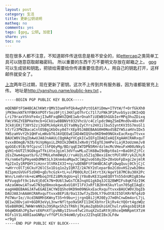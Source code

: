 ```yaml
---
layout: post
category: 生活
title: 更新公钥说明
matheq: no
comments: yes
tags: [gpg, 公钥, 加密]
share: yes
toc: no
---
```

现在很多人都不注意，不知道邮件传送信息是极不安全的，如[ettercap][ettercap]之类简单工具可以随意窃取邮箱密码。
所以重要的东西千万不要明文存放在邮箱之上。
[gpg][gpg]可以生成锁和钥匙，把锁给需要给你传递重要信息的人，用自己的钥匙打开，这样邮件就安全了。

[上次][gpgold]两年已过期，现在更新了密钥。这次不上传到共有服务器，因为谁都能冒充上传。
地址是<http://yanshuo.name/public-key.txt> 。



	-----BEGIN PGP PUBLIC KEY BLOCK-----
	
	mQENBFtFSW4BCAChKWtrQMV33amFHfQk4wghPztO1AYiDmw+ITVtW/f+OrfGkXh0
	jPK9mskNTkYFBKkVPOTr5oi0FjtjJHXlpO7hrCc71l7zFNk3P1PuvbSyzcOKInQQ
	Lri79raxV5hVFe4xjI3wRFxqBWVZQHE1wbrOnahTiUEWBShGGbIerMPq3huZDixq
	FWcV9GZYEBPHaYmcb+GCkUiw8BBNVt032VhcU/c4Czlpdc9WqZSmEMndOv40x+RF
	3Ck8jEKjT38Y52zj3GEMik6pkVLQlYa8NyZyCYrs2HX1ilbu5IyntKV35S7msGl1
	h7/fz3PWZBacaCntO5Bg1KbOsy0d7rXEp95JABEBAAG0H0NodSBZYW5zaHVvIDx5
	YW5zaHVvY2h1QHFxLmNvbT6JAVQEEwEIAD4WIQSho9KD9m09NGkxEacRxquTtvxx
	BAUCW0VJbgIbAwUJA8JnAAULCQgHAgYVCgkICwIEFgIDAQIeAQIXgAAKCRARxquT
	tvxxBOmqB/9Z8/9iVpNgoiLZROIk2OWE6JxNv0jY5EgTEJmHPelLajR3oUzmmJv8
	qpGGEc9lB/9fCpzsCllhFQ6yMg/BD/qqEIW7DPN5RHrdzlmcMcVHeuFxH00zNkyS
	gVH1+bUTZl9GOkgaTfkiXteJgiml3dVfuwMLuZlK6BwI9dBpt0a1++BaG9tZjFCc
	zEsZXwm4qaatb/G/ZfMULehm8WqX//ruAU2Lo5Z1q3BexiEmctPUlVRP/yk2LhLR
	Fk/nm6eTpPmyemDdMWtSLh1Knm4oaMqw3ClWg2vo6S8yZQ+Z0xUoFpDxgc2ejmlR
	Yg2IoIy1RPQHYJiHznr3lVRkIX3I+ny/uQENBFtFSW4BCACqPiQwgQuuj0ChjCjC
	+wHrrcOlTj6CkuY26lCSx1Diq1o2yIQR7Z/2A7KY2dleparBo2CdovHS2zwb20mx
	0Z1pmzGVUvF5zDHD+gD/hcGzk+tL+ulPB0OLRzCI4trt3X/AgeY187MC8u30X2Pc
	Wnn/Lnmhrnk+eLWMboq3YEZiBMc6gUo+qljY8oBvKE31pmEQOYTn55dnURIgB34w
	KFVuqqbft9c14vXjEdCk7N+0U6l3wGsTCBJnqXG1gkDq3JCQ2BWMIFs8qKfdzI9K
	nAzaGWowiATswG7N3qd8mxokqwu6xU18YIlFVJxRflB2H+KSkuYlun705gEIAqEc
	eagHABEBAAGJATwEGAEIACYWIQSho9KD9m09NGkxEacRxquTtvxxBAUCW0VJbgIb
	DAUJA8JnAAAKCRARxquTtvxxBEPiB/0a133wfJyZb9LY79uOtBJI5DlKRrNfq4zD
	Pd7WurIe//Xcd3N8MhSKWnyT35+h9bu+jjrgnQ8iJjMJ0EyJ7m0hCnwDm4orL7jL
	QE1w28DvjaV+6GDR3eVyL3nwrNfltpo9aSKFI1IHCXbYnrIkjRv4cYQOrt4gzWQz
	VEeB8ROKL7WHWrmN92u39SRqxShZsTR6hj7KyAoZq8bGhiGXChulry6kgsbQ1R18
	66qWD6AhJPg3wrsE6PnXflpvNBy1ISnv4fwCzXuqXZoIaRt9j8hceQHNRpmtXTzH
	KGfs1V1L480IaaGNRp/vffGPlXc94oWO/yExzJ2IhqGEIBx3LFdw
	=r9gX
	-----END PGP PUBLIC KEY BLOCK-----



[gpgold]: "http://yanshuo.name/cn/2016/04/gnupgid/" "gpgold"
[gpg]: "https://www.gnupg.org/" "gpg"
[ettercap]:   "https://www.ettercap-project.org/" "ettercap"
